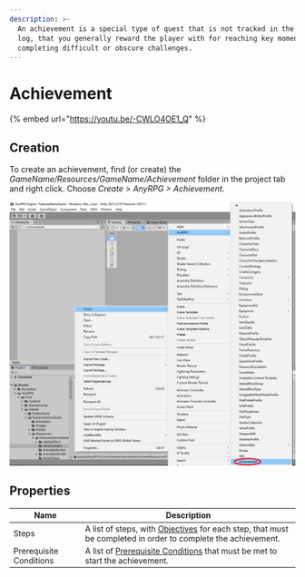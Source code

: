 ```yaml
---
description: >-
  An achievement is a special type of quest that is not tracked in the quest
  log, that you generally reward the player with for reaching key moments or
  completing difficult or obscure challenges.
---
```


# Achievement

{% embed url="https://youtu.be/-CWLO4OE1_Q" %}

## Creation

To create an achievement, find (or create) the _GameName/Resources/GameName/Achievement_ folder in the project tab and right click.  Choose _Create > AnyRPG > Achievement_.

![](<../.gitbook/assets/image (2).png>)

## Properties

| Name                    | Description                                                                                                                               |
| ----------------------- | ----------------------------------------------------------------------------------------------------------------------------------------- |
| Steps                   | A list of steps, with [Objectives](quest.md#quest-objectives) for each step, that must be completed in order to complete the achievement. |
| Prerequisite Conditions | A list of [Prerequisite Conditions](../shared-properties/prerequisite-conditions.md) that must be met to start the achievement.           |
